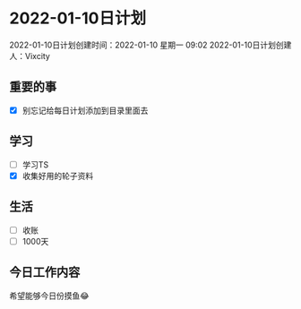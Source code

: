 # 2022-01-10日计划

2022-01-10日计划创建时间：2022-01-10 星期一  09:02
2022-01-10日计划创建人：Vixcity

## 重要的事
- [x] 别忘记给每日计划添加到目录里面去

## 学习
- [ ] 学习TS
- [x] 收集好用的轮子资料

## 生活
- [ ] 收账
- [ ] 1000天

## 今日工作内容
希望能够今日份摸鱼😂